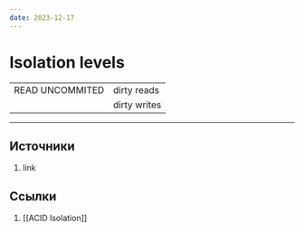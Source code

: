 ```yaml
---
date: 2023-12-17
---
```

# Isolation levels
|               |               |
|---------------|---------------|
|READ UNCOMMITED|dirty reads    |
|               |dirty writes  |

---

## Источники

1. link

## Ссылки

1. [[ACID Isolation]]
